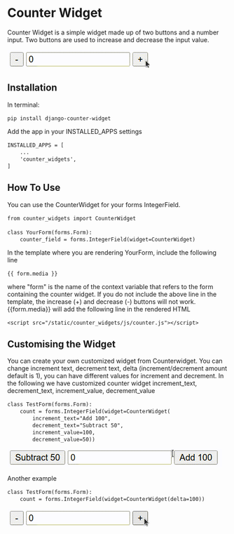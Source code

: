 # Counter Widget
Counter Widget is a simple widget made up of two buttons and a number input. Two buttons are used to increase and decrease the input value.

![](https://github.com/AbdullahSaquib/django-counter-widget/blob/master/docs/SimpleCounter.gif?raw=true)

## Installation
In terminal:

    pip install django-counter-widget

Add the app in your INSTALLED_APPS settings

    INSTALLED_APPS = [
        ...
        'counter_widgets',
    ]

## How To Use
You can use the CounterWidget for your forms IntegerField.

    from counter_widgets import CounterWidget

    class YourForm(forms.Form):
        counter_field = forms.IntegerField(widget=CounterWidget)

In the template where you are rendering YourForm, include the following line

    {{ form.media }}

where "form" is the name of the context variable that refers to the form containing the counter widget. If you do not include the above line in the template, the increase (+) and decrease (-) buttons will not work. 
{{form.media}} will add the following line in the rendered HTML

    <script src="/static/counter_widgets/js/counter.js"></script>

## Customising the Widget
You can create your own customized widget from Counterwidget. You can change increment text, decrement text, delta (increment/decrement amount default is 1), you can have different values ​​for increment and decrement.
In the following we have customized counter widget increment_text, decrement_text, increment_value, decrement_value
    
    class TestForm(forms.Form):
        count = forms.IntegerField(widget=CounterWidget(
            increment_text="Add 100",
            decrement_text="Subtract 50",
            increment_value=100,
            decrement_value=50))

![](https://github.com/AbdullahSaquib/django-counter-widget/blob/master/docs/CustomCounter.gif?raw=true)

Another example

    class TestForm(forms.Form):
        count = forms.IntegerField(widget=CounterWidget(delta=100))

![](https://github.com/AbdullahSaquib/django-counter-widget/blob/master/docs/Counter100.gif?raw=true)